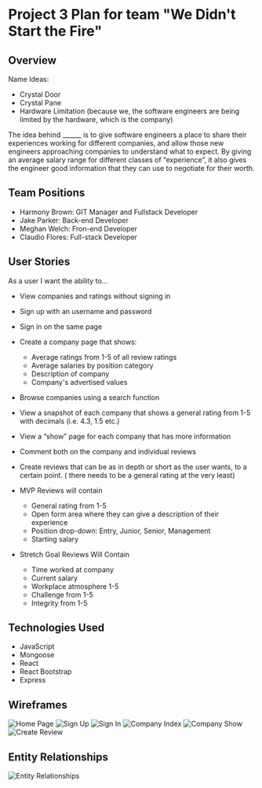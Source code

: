 # Project 3 Plan for team "We Didn't Start the Fire"

## Overview

Name Ideas:
- Crystal Door
- Crystal Pane
- Hardware Limitation (because we, the software engineers are being limited by the hardware, which is the company)


The idea behind ______ is to give software engineers a place to share their experiences working for different companies, and allow those new engineers approaching companies to understand what to expect. By giving an average salary range for different classes of “experience”, it also gives the engineer good information that they can use to negotiate for their worth.
## Team Positions
- Harmony Brown: GIT Manager and Fullstack Developer
- Jake Parker: Back-end Developer
- Meghan Welch: Fron-end Developer
- Claudio Flores: Full-stack Developer

## User Stories

As a user I want the ability to…
- View companies and ratings without signing in
- Sign up with an username and password
- Sign in on the same page
- Create a company page that shows:
    - Average ratings from 1-5 of all review ratings
    - Average salaries by position category
    - Description of company
    - Company's advertised values
- Browse companies using a search function
- View a snapshot of each company that shows a general rating from 1-5 with decimals (i.e. 4.3, 1.5 etc.)
- View a “show” page for each company that has more information
- Comment both on the company and individual reviews

- Create reviews that can be as in depth or short as the user wants, to a certain point. ( there needs to be a general rating at the very least)


- MVP Reviews will contain
    - General rating from 1-5
    - Open form area where they can give a description of their experience
    - Position drop-down: Entry, Junior, Senior, Management
    - Starting salary

- Stretch Goal Reviews Will Contain
    - Time worked at company
    - Current salary
    - Workplace atmosphere 1-5
    - Challenge from 1-5
    - Integrity from 1-5


## Technologies Used
- JavaScript
- Mongoose
- React
- React Bootstrap
- Express


## Wireframes
![Home Page](/Homepage.png)
![Sign Up](/Sign-Up.png)
![Sign In](/Sign-In.png)
![Company Index](/Companies.png)
![Company Show](/Ratings.png)
![Create Review](/Create-Rating.png)


## Entity Relationships
![Entity Relationships](/erd.png)
